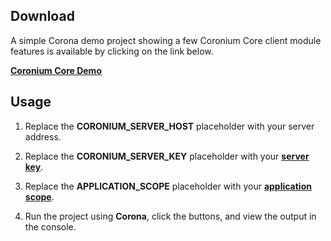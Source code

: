## Download 

A simple Corona demo project showing a few Coronium Core client module features is available by clicking on the link below.

__[Coronium Core Demo](https://coronium.nyc3.digitaloceanspaces.com/core/coronium-demo.zip)__

## Usage

1. Replace the __CORONIUM_SERVER_HOST__ placeholder with your server address.

1. Replace the __CORONIUM_SERVER_KEY__ placeholder with your __[server key](/server/guide/key/)__.

1. Replace the __APPLICATION_SCOPE__ placeholder with your __[application scope](/client/guide/#application-scope)__.

1. Run the project using __Corona__, click the buttons, and view the output in the console. 